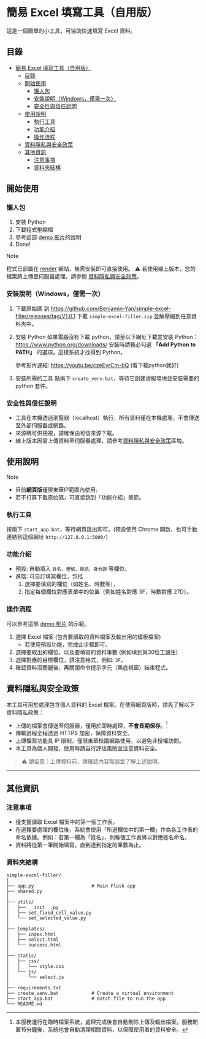 # 簡易 Excel 填寫工具（自用版）

這是一個簡單的小工具，可協助快速填寫 Excel 資料。

## 目錄

- [簡易 Excel 填寫工具（自用版）](#簡易-excel-填寫工具自用版)
  - [目錄](#目錄)
  - [開始使用](#開始使用)
    - [懶人包](#懶人包)
    - [安裝說明（Windows，僅需一次）](#安裝說明windows僅需一次)
    - [安全性與信任說明](#安全性與信任說明)
  - [使用說明](#使用說明)
    - [執行工具](#執行工具)
    - [功能介紹](#功能介紹)
    - [操作流程](#操作流程)
  - [資料隱私與安全政策](#資料隱私與安全政策)
  - [其他資訊](#其他資訊)
    - [注意事項](#注意事項)
    - [資料夾結構](#資料夾結構)


## 開始使用

### 懶人包

1. 安裝 Python
2. 下載程式壓縮檔
3. 參考這部 [demo 影片](https://youtu.be/Z9ull5nU5Ok)的說明
4. Done!

> [!NOTE]
> 程式已部屬在 [render](https://simple-excel-filler.onrender.com) 網站，無需安裝即可直接使用。
> ⚠️ 若使用線上版本，您的檔案將上傳至伺服器處理。請參閱 [資料隱私與安全政策](#資料隱私與安全政策)。

### 安裝說明（Windows，僅需一次）

1. 下載原始碼
   到 https://github.com/Benjamin-Yan/simple-excel-filler/releases/tag/V1.0.1 下載 `simple-excel-filler.zip` 並解壓縮到任意資料夾中。
2. 安裝 Python
   如果電腦沒有下載 python，請至以下網址下載並安裝 Python：https://www.python.org/downloads/
   安裝時請務必勾選 **「Add Python to PATH」** 的選項，這樣系統才找得到 Python。

   參考影片連結: https://youtu.be/czeEyrCm-bQ (看下載python就好)
3. 安裝所需的工具
   點兩下 `create_venv.bat`，等待它創建虛擬環境並安裝需要的 python 套件。

### 安全性與信任說明

- 工具在本機透過瀏覽器（localhost）執行，所有資料僅在本機處理，不會傳送至外部伺服器或網路。
- 來源碼可供檢視，請確保由可信來源下載。
- 線上版本因需上傳資料至伺服器處理，請參考[資料隱私與安全政策](#資料隱私與安全政策)區塊。


## 使用說明

> [!NOTE]
> - 目前**網頁版**僅限東華IP範圍內使用。
> - 若不打算下載原始碼，可直接跳到「功能介紹」章節。

### 執行工具

按兩下 `start_app.bat`，等待網頁跳出即可。(預設使用 Chrome 開啟，也可手動連結到這個網址 `http://127.0.0.1:5000/`)

### 功能介紹

- 預設: 自動填入 `姓名、學號、電話、身分證` 等欄位。
- 進階: 可自訂填寫欄位，包括  
  1. 選擇要填寫的欄位（如姓名、時數等），  
  2. 指定每個欄位對應表單中的位置（例如姓名對應 3F，時數對應 27D）。

### 操作流程

可以參考這部 [demo 影片](https://youtu.be/Z9ull5nU5Ok) 的示範。

1. 選擇 Excel 檔案 (包含要讀取的資料檔案及輸出用的模板檔案)
   - 若使用預設功能，完成此步驟即可。
2. 選擇要取出的欄位，以及要填寫的資料筆數 (例如填到第30位工讀生)
3. 選擇對應的目標欄位，請注意格式，例如: `3F`。
4. 確認資料沒問題後，再關閉命令提示字元（黑底視窗）結束程式。


## 資料隱私與安全政策

本工具可用於處理包含個人資料的 Excel 檔案。在使用網頁版時，請先了解以下資料隱私政策：

- 上傳的檔案會傳送至伺服器，僅用於即時處理，**不會長期保存**。[^1]
- 傳輸過程全程透過 HTTPS 加密，保障資料安全。
- 上傳檔案功能具 IP 限制，僅限東華校園網路使用，以避免非授權訪問。
- 本工具為個人開發，使用時請自行評估風險並注意資料安全。

> ⚠️ 請留意：上傳資料前，請確認內容無誤並了解上述說明。

---

[^1]: 本服務運行在臨時檔案系統，處理完成後會自動刪除上傳及輸出檔案。服務閒置15分鐘後，系統也會自動清理相關資料，以保障使用者的資料安全。


## 其他資訊

### 注意事項

- 僅支援讀取 Excel 檔案中的第一個工作表。
- 在選擇要處理的欄位後，系統會使用「所選欄位中的第一欄」作為各工作表的命名依據。例如：若第一欄為「姓名」，則每個工作表將以對應姓名命名。
- 資料將從第一筆開始填寫，直到達到指定的筆數為止。

### 資料夾結構

```
simple-excel-filler/
│
├── app.py                     # Main Flask app
├── shared.py
│
├── utils/
│   ├── __init__.py
│   ├── set_fixed_cell_value.py
│   └── set_selected_value.py
│
├── templates/
│   ├── index.html
│   ├── select.html
│   └── success.html
│
├── static/
│   ├── css/
│   │   └── style.css
│   └── js/
│       └── select.js
│
├── requirements.txt
├── create_venv.bat            # Create a virtual environment
├── start_app.bat              # Batch file to run the app
└── README.md
```

